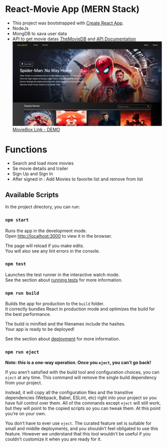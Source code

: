 # React-Movie App (MERN Stack)

- This project was bootstrapped with [Create React App](https://github.com/facebook/create-react-app).
- NodeJs 
- MongDB to sava user data
- API to get movie datas 
[TheMovieDB](https://www.themoviedb.org) and [API Documentation](https://developers.themoviedb.org/3/getting-started/introduction)</br>
<img src="https://github.com/Jenna-P/movieApp/blob/master/client/public/landing.png?raw=true" width="500" /> </br>
[MovieBox Link - DEMO](https://movie-box-2022.herokuapp.com)

# Functions
- Search and load more movies
- Se movie details and trailer
- Sign Up and Sign In 
- After signed in : Add Movies to favorite list and remove from list 

## Available Scripts

In the project directory, you can run:

### `npm start`

Runs the app in the development mode.<br>
Open [http://localhost:3000](http://localhost:3000) to view it in the browser.

The page will reload if you make edits.<br>
You will also see any lint errors in the console.

### `npm test`

Launches the test runner in the interactive watch mode.<br>
See the section about [running tests](https://facebook.github.io/create-react-app/docs/running-tests) for more information.

### `npm run build`

Builds the app for production to the `build` folder.<br>
It correctly bundles React in production mode and optimizes the build for the best performance.

The build is minified and the filenames include the hashes.<br>
Your app is ready to be deployed!

See the section about [deployment](https://facebook.github.io/create-react-app/docs/deployment) for more information.

### `npm run eject`

**Note: this is a one-way operation. Once you `eject`, you can’t go back!**

If you aren’t satisfied with the build tool and configuration choices, you can `eject` at any time. This command will remove the single build dependency from your project.

Instead, it will copy all the configuration files and the transitive dependencies (Webpack, Babel, ESLint, etc) right into your project so you have full control over them. All of the commands except `eject` will still work, but they will point to the copied scripts so you can tweak them. At this point you’re on your own.

You don’t have to ever use `eject`. The curated feature set is suitable for small and middle deployments, and you shouldn’t feel obligated to use this feature. However we understand that this tool wouldn’t be useful if you couldn’t customize it when you are ready for it.






